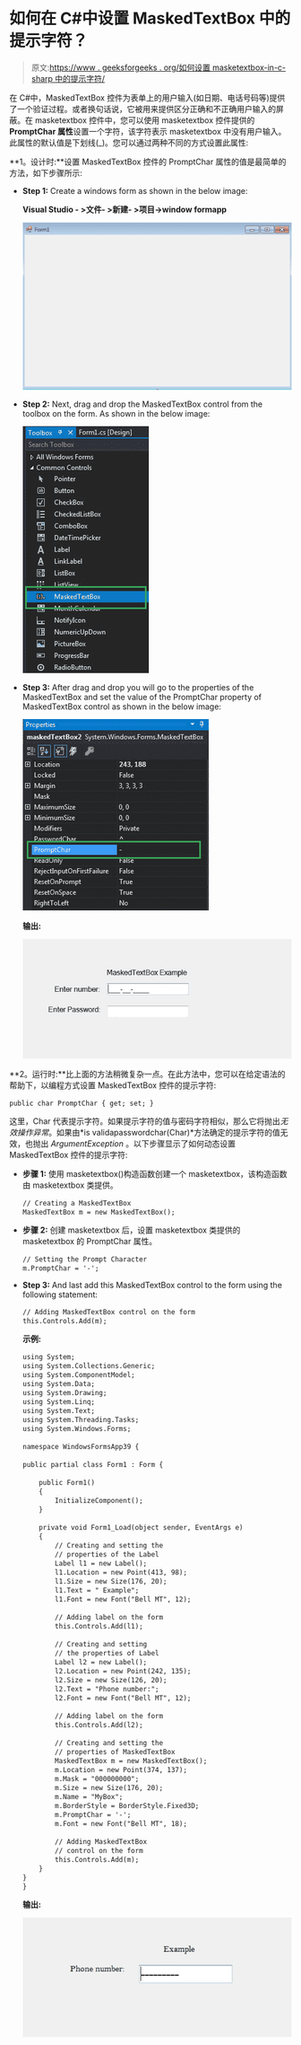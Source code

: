 # 如何在 C#中设置 MaskedTextBox 中的提示字符？

> 原文:[https://www . geeksforgeeks . org/如何设置 masketextbox-in-c-sharp 中的提示字符/](https://www.geeksforgeeks.org/how-to-set-the-prompt-character-in-maskedtextbox-in-c-sharp/)

在 C#中，MaskedTextBox 控件为表单上的用户输入(如日期、电话号码等)提供了一个验证过程。或者换句话说，它被用来提供区分正确和不正确用户输入的屏蔽。在 masketextbox 控件中，您可以使用 masketextbox 控件提供的 **PromptChar 属性**设置一个字符，该字符表示 masketextbox 中没有用户输入。此属性的默认值是下划线(_)。您可以通过两种不同的方式设置此属性:

**1。设计时:**设置 MaskedTextBox 控件的 PromptChar 属性的值是最简单的方法，如下步骤所示:

*   **Step 1:** Create a windows form as shown in the below image:

    **Visual Studio - >文件- >新建- >项目->window formapp**

    ![](img/de9202f1f4646167e60ea580d67273d9.png)

*   **Step 2:** Next, drag and drop the MaskedTextBox control from the toolbox on the form. As shown in the below image:

    ![](img/696b640abfbffd1882d7239ad47f0669.png)

*   **Step 3:** After drag and drop you will go to the properties of the MaskedTextBox and set the value of the PromptChar property of MaskedTextBox control as shown in the below image:

    ![](img/b0bedf46d8e3201b8b4a400777f03809.png)

    **输出:**

    ![](img/1b878347b2b440b755a1ec4fa4a41036.png)

**2。运行时:**比上面的方法稍微复杂一点。在此方法中，您可以在给定语法的帮助下，以编程方式设置 MaskedTextBox 控件的提示字符:

```
public char PromptChar { get; set; }
```

这里，Char 代表提示字符。如果提示字符的值与密码字符相似，那么它将抛出*无效操作异常*。如果由*is validapasswordchar(Char)*方法确定的提示字符的值无效，也抛出 *ArgumentException* 。以下步骤显示了如何动态设置 MaskedTextBox 控件的提示字符:

*   **步骤 1:** 使用 masketextbox()构造函数创建一个 masketextbox，该构造函数由 masketextbox 类提供。

    ```
    // Creating a MaskedTextBox
    MaskedTextBox m = new MaskedTextBox();

    ```

*   **步骤 2:** 创建 masketextbox 后，设置 masketextbox 类提供的 masketextbox 的 PromptChar 属性。

    ```
    // Setting the Prompt Character
    m.PromptChar = '-';

    ```

*   **Step 3:** And last add this MaskedTextBox control to the form using the following statement:

    ```
    // Adding MaskedTextBox control on the form
    this.Controls.Add(m);

    ```

    **示例:**

    ```
    using System;
    using System.Collections.Generic;
    using System.ComponentModel;
    using System.Data;
    using System.Drawing;
    using System.Linq;
    using System.Text;
    using System.Threading.Tasks;
    using System.Windows.Forms;

    namespace WindowsFormsApp39 {

    public partial class Form1 : Form {

        public Form1()
        {
            InitializeComponent();
        }

        private void Form1_Load(object sender, EventArgs e)
        {
            // Creating and setting the
            // properties of the Label
            Label l1 = new Label();
            l1.Location = new Point(413, 98);
            l1.Size = new Size(176, 20);
            l1.Text = " Example";
            l1.Font = new Font("Bell MT", 12);

            // Adding label on the form
            this.Controls.Add(l1);

            // Creating and setting
            // the properties of Label
            Label l2 = new Label();
            l2.Location = new Point(242, 135);
            l2.Size = new Size(126, 20);
            l2.Text = "Phone number:";
            l2.Font = new Font("Bell MT", 12);

            // Adding label on the form
            this.Controls.Add(l2);

            // Creating and setting the
            // properties of MaskedTextBox
            MaskedTextBox m = new MaskedTextBox();
            m.Location = new Point(374, 137);
            m.Mask = "000000000";
            m.Size = new Size(176, 20);
            m.Name = "MyBox";
            m.BorderStyle = BorderStyle.Fixed3D;
            m.PromptChar = '-';
            m.Font = new Font("Bell MT", 18);

            // Adding MaskedTextBox 
            // control on the form
            this.Controls.Add(m);
        }
    }
    }
    ```

    **输出:**

    ![](img/fca77cabc01ee10f6a7ea58b98ad2622.png)